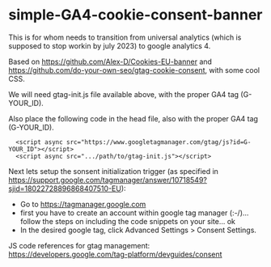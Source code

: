 # simple-GA4-cookie-consent-banner
This is for whom needs to transition from universal analytics (which is supposed to stop workin by july 2023) to google analytics 4.

Based on https://github.com/Alex-D/Cookies-EU-banner and https://github.com/do-your-own-seo/gtag-cookie-consent, with some cool CSS.

We will need gtag-init.js file available above, with the proper GA4 tag (G-YOUR_ID).

Also place the following code in the head file, also with the proper GA4 tag (G-YOUR_ID).
```
  <script async src="https://www.googletagmanager.com/gtag/js?id=G-YOUR_ID"></script>
  <script async src=".../path/to/gtag-init.js"></script>
 ```
 
 Next lets setup the sonsent initialization trigger (as specified in https://support.google.com/tagmanager/answer/10718549?sjid=18022728896868407510-EU):
 - Go to https://tagmanager.google.com
 - first you have to create an account within google tag manager (:-/)... follow the steps on including the code snippets on your site... ok
 - In the desired google tag, click Advanced Settings > Consent Settings.
 
 JS code references for gtag management:
 https://developers.google.com/tag-platform/devguides/consent
 
 
